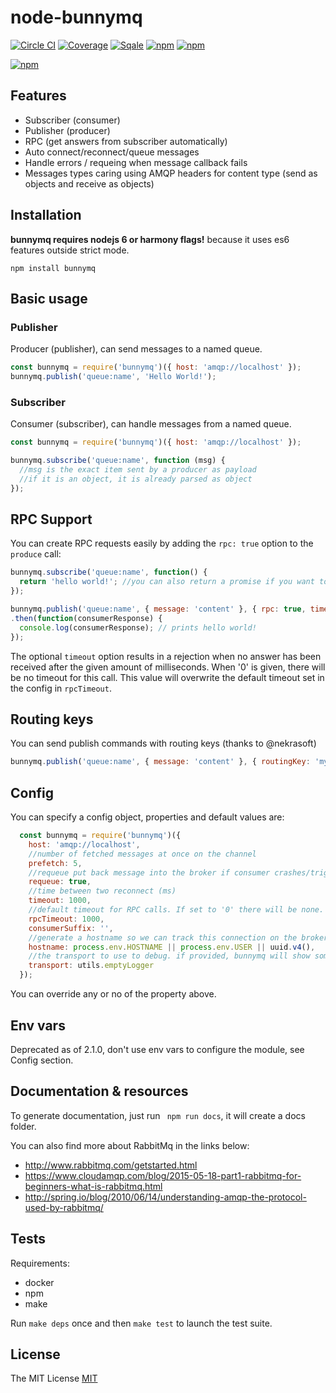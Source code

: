 # node-bunnymq

[![Circle CI](https://circleci.com/gh/dial-once/node-bunnymq/tree/develop.svg?style=shield)](https://circleci.com/gh/dial-once/node-bunnymq)
[![Coverage](http://badges.dialonce.io/?resource=node-bunnymq&metrics=coverage)](http://sonar.dialonce.io/overview/coverage?id=node-bunnymq)
[![Sqale](http://badges.dialonce.io/?resource=node-bunnymq&metrics=sqale_rating)](http://sonar.dialonce.io/overview/debt?id=node-bunnymq)
[![npm](https://img.shields.io/npm/v/bunnymq.svg)]()
[![npm](https://img.shields.io/npm/dt/bunnymq.svg)]()

[![npm](https://nodei.co/npm/bunnymq.png?downloads=true&downloadRank=true&stars=true)](https://nodei.co/npm/bunnymq/)

## Features
- Subscriber (consumer)
- Publisher (producer)
- RPC (get answers from subscriber automatically)
- Auto connect/reconnect/queue messages
- Handle errors / requeing when message callback fails
- Messages types caring using AMQP headers for content type (send as objects and receive as objects)

## Installation
**bunnymq requires nodejs 6 or harmony flags!** because it uses es6 features outside strict mode.
```
npm install bunnymq
```

## Basic usage
### Publisher
Producer (publisher), can send messages to a named queue.

```javascript
const bunnymq = require('bunnymq')({ host: 'amqp://localhost' });
bunnymq.publish('queue:name', 'Hello World!');
```

### Subscriber
Consumer (subscriber), can handle messages from a named queue.

```javascript
const bunnymq = require('bunnymq')({ host: 'amqp://localhost' });

bunnymq.subscribe('queue:name', function (msg) {
  //msg is the exact item sent by a producer as payload
  //if it is an object, it is already parsed as object
});
```

## RPC Support
You can create RPC requests easily by adding the `rpc: true` option to the `produce` call:
```javascript
bunnymq.subscribe('queue:name', function() {
  return 'hello world!'; //you can also return a promise if you want to do async stuff
});

bunnymq.publish('queue:name', { message: 'content' }, { rpc: true, timeout: 1000 })
.then(function(consumerResponse) {
  console.log(consumerResponse); // prints hello world!
});
```
The optional `timeout` option results in a rejection when no answer has been received after the given amount of milliseconds.
When '0' is given, there will be no timeout for this call.
This value will overwrite the default timeout set in the config in `rpcTimeout`.

## Routing keys
You can send publish commands with routing keys (thanks to @nekrasoft)
```javascript
bunnymq.publish('queue:name', { message: 'content' }, { routingKey: 'my-routing-key' });
```

## Config
You can specify a config object, properties and default values are:

```javascript
  const bunnymq = require('bunnymq')({
    host: 'amqp://localhost',
    //number of fetched messages at once on the channel
    prefetch: 5,
    //requeue put back message into the broker if consumer crashes/trigger exception
    requeue: true,
    //time between two reconnect (ms)
    timeout: 1000,
    //default timeout for RPC calls. If set to '0' there will be none.
    rpcTimeout: 1000,
    consumerSuffix: '',
    //generate a hostname so we can track this connection on the broker (rabbitmq management plugin)
    hostname: process.env.HOSTNAME || process.env.USER || uuid.v4(),
    //the transport to use to debug. if provided, bunnymq will show some logs
    transport: utils.emptyLogger
  });
```

You can override any or no of the property above.

## Env vars
Deprecated as of 2.1.0, don't use env vars to configure the module, see Config section.

## Documentation & resources
To generate documentation, just run ``` npm run docs```, it will create a docs folder.

You can also find more about RabbitMq in the links below:
 - http://www.rabbitmq.com/getstarted.html
 - https://www.cloudamqp.com/blog/2015-05-18-part1-rabbitmq-for-beginners-what-is-rabbitmq.html
 - http://spring.io/blog/2010/06/14/understanding-amqp-the-protocol-used-by-rabbitmq/

## Tests
Requirements:
  - docker
  - npm
  - make

Run `make deps` once and then `make test` to launch the test suite.

## License
The MIT License [MIT](LICENSE)
